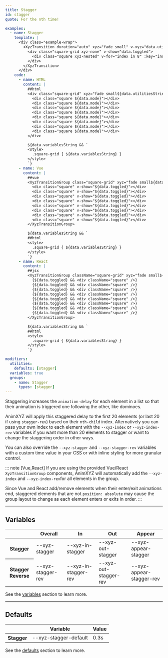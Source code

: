 ```yaml
---
title: Stagger
id: stagger
quote: For the nth time!

examples:
  - name: Stagger
    template: |
      <div class="example-wrap">
        <XyzTransition duration="auto" xyz="fade small" v-xyz="data.utilities" :style="data.variables" v-on="data.listeners">
          <div class="square-grid xyz-none" v-show="data.toggled">
            <div class="square xyz-nested" v-for="index in 8" :key="index"></div>
          </div>
        </XyzTransition>
      </div>
    code:
      - name: HTML
        content: |
          ##html
          <div class="square-grid" xyz="fade small${data.utilitiesString && ' ' + data.utilitiesString}">
            <div class="square ${data.mode}"></div>
            <div class="square ${data.mode}"></div>
            <div class="square ${data.mode}"></div>
            <div class="square ${data.mode}"></div>
            <div class="square ${data.mode}"></div>
            <div class="square ${data.mode}"></div>
            <div class="square ${data.mode}"></div>
            <div class="square ${data.mode}"></div>
          </div>

          ${data.variablesString && `
          <style>
            .square-grid { ${data.variablesString} }
          </style>
          `}
      - name: Vue
        content: |
          ##vue
          <XyzTransitionGroup class="square-grid" xyz="fade small${data.utilitiesString && ' ' + data.utilitiesString}">
            <div class="square" v-show="${data.toggled}"></div>
            <div class="square" v-show="${data.toggled}"></div>
            <div class="square" v-show="${data.toggled}"></div>
            <div class="square" v-show="${data.toggled}"></div>
            <div class="square" v-show="${data.toggled}"></div>
            <div class="square" v-show="${data.toggled}"></div>
            <div class="square" v-show="${data.toggled}"></div>
            <div class="square" v-show="${data.toggled}"></div>
          </XyzTransitionGroup>

          ${data.variablesString && `
          ##html
          <style>
            .square-grid { ${data.variablesString} }
          </style>
          `}
      - name: React
        content: |
          ##jsx
          <XyzTransitionGroup className="square-grid" xyz="fade small${data.utilitiesString && ' ' + data.utilitiesString}">
            {${data.toggled} && <div className="square" />}
            {${data.toggled} && <div className="square" />}
            {${data.toggled} && <div className="square" />}
            {${data.toggled} && <div className="square" />}
            {${data.toggled} && <div className="square" />}
            {${data.toggled} && <div className="square" />}
            {${data.toggled} && <div className="square" />}
            {${data.toggled} && <div className="square" />}
          </XyzTransitionGroup>

          ${data.variablesString && `
          ##html
          <style>
            .square-grid { ${data.variablesString} }
          </style>
          `}

modifiers:
  utilities:
    defaults: [stagger]
  variables: true
  groups:
    - name: Stagger
      types: [stagger]
---
```


Staggering increases the `animation-delay` for each element in a list so that their animation is triggered one following the other, like dominoes.

AnimXYZ will apply this staggered delay to the first 20 elements (or last 20 if using `stagger-rev`) based on their `nth-child` index. Alternatively you can pass your own index to each element with the `--xyz-index` or `--xyz-index-rev` variables if you want more than 20 elements to stagger or want to change the staggering order in other ways.

You can also override the `--xyz-stagger` and `--xyz-stagger-rev` variables with a custom time value in your CSS or with inline styling for more granular control.

::: note [Vue,React]
If you are using the provided Vue/React `XyzTransitionGroup` components, AnimXYZ will automatically add the `--xyz-index` and `--xyz-index-rev`for all elements in the group.

Since Vue and React add/remove elements when their enter/exit animations end, staggered elements that are not `position: absolute` may cause the group layout to change as each element enters or exits in order.
:::

---
## Variables

<div class="variables-table table-wrap shadow-scroll">
  <table class="shadow-scroll-content">
    <thead>
      <tr>
        <th></th>
        <th>Overall</th>
        <th>In</th>
        <th>Out</th>
        <th>Appear</th>
      </tr>
    </thead>
    <tbody>
      <tr>
        <th scope="row">Stagger</th>
        <td>--xyz-stagger</td>
        <td>--xyz-in-stagger</td>
        <td>--xyz-out-stagger</td>
        <td>--xyz-appear-stagger</td>
      </tr>
      <tr>
        <th scope="row">Stagger Reverse</th>
        <td>--xyz-stagger-rev</td>
        <td>--xyz-in-stagger-rev</td>
        <td>--xyz-out-stagger-rev</td>
        <td>--xyz-appear-stagger-rev</td>
      </tr>
    </tbody>
  </table>
</div>

See the [variables](#variables) section to learn more.

---
## Defaults

<div class="variables-table table-wrap shadow-scroll">
  <table class="shadow-scroll-content">
    <thead>
      <tr>
        <th></th>
        <th>Variable</th>
        <th>Value</th>
      </tr>
    </thead>
    <tbody>
      <tr>
        <th scope="row">Stagger</th>
        <td>--xyz-stagger-default</td>
        <td>0.3s</td>
      </tr>
    </tbody>
  </table>
</div>

See the [defaults](#defaults) section to learn more.

